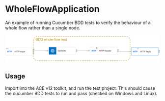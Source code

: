 # WholeFlowApplication

An example of running Cucumber BDD tests to verify the behaviour of a whole flow
rather than a single node.

![Flow overview](bdd-whole-flow.png)

## Usage 

Import into the ACE v12 toolkit, and run the test project. This should cause the cucumber BDD tests to run 
and pass (checked on Windows and Linux).
